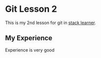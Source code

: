 # Git Lesson 2

This is my 2nd lesson for git in [stack learner](https://www.youtube.com/channel/UCrmHQdRbYKFsB602Duho4Tw).

## My Experience

Experience is very good